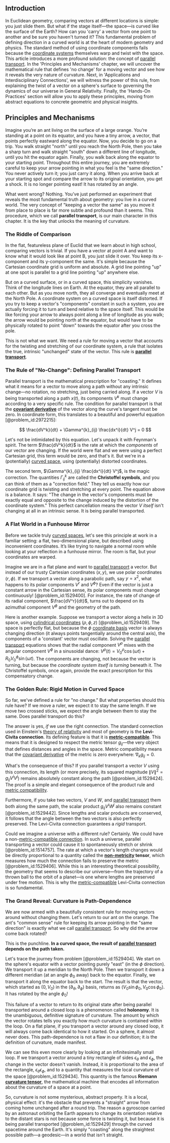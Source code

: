 ## Introduction
In Euclidean geometry, comparing vectors at different locations is simple: you just slide them. But what if the stage itself—the space—is curved like the surface of the Earth? How can you 'carry' a vector from one point to another and be sure you haven't turned it? This fundamental problem of defining direction in a curved world is at the heart of modern geometry and physics. The standard method of using coordinate components fails because the [coordinate systems](@article_id:148772) themselves warp and twist with the space. This article introduces a more profound solution: the concept of [parallel transport](@article_id:160177). In the 'Principles and Mechanisms' chapter, we will uncover the mathematical rule that defines 'no change' for a moving vector and see how it reveals the very nature of curvature. Next, in 'Applications and Interdisciplinary Connections', we will witness the power of this rule, from explaining the twist of a vector on a sphere's surface to governing the dynamics of our universe in General Relativity. Finally, the 'Hands-On Practices' section will allow you to apply these principles, moving from abstract equations to concrete geometric and physical insights.

## Principles and Mechanisms

Imagine you’re an ant living on the surface of a large orange. You’re standing at a point on its equator, and you have a tiny arrow, a vector, that points perfectly eastward along the equator. Now, you decide to go on a trip. You walk straight "north" until you reach the North Pole, then you take a sharp turn and walk straight "south" down a different line of longitude, until you hit the equator again. Finally, you walk back along the equator to your starting point. Throughout this entire journey, you are extremely careful to keep your arrow pointing in what you feel is the "same direction." You never actively turn it; you just carry it along. When you arrive back at your starting spot and compare the arrow to its original orientation, you get a shock. It is no longer pointing east! It has rotated by an angle.

What went wrong? Nothing. You’ve just performed an experiment that reveals the most fundamental truth about geometry: you live in a curved world. The very concept of "keeping a vector the same" as you move it from place to place is far more subtle and profound than it seems. This procedure, which we call **parallel transport**, is our main character in this chapter. It is the key that unlocks the meaning of curvature.

### The Riddle of Comparison

In the flat, featureless plane of Euclid that we learn about in high school, comparing vectors is trivial. If you have a vector at point A and want to know what it would look like at point B, you just slide it over. You keep its x-component and its y-component the same. It's simple because the Cartesian coordinate grid is uniform and absolute. A grid line pointing "up" at one spot is parallel to a grid line pointing "up" anywhere else.

But on a curved surface, or in a curved space, this simplicity vanishes. Think of the longitude lines on Earth. At the equator, they are all parallel to each other. But as you move north, they all converge and eventually meet at the North Pole. A coordinate system on a curved space is itself distorted. If you try to keep a vector's "components" constant in such a system, you are actually forcing it to turn and bend relative to the space itself. This would be like forcing your arrow to always point along a line of longitude as you walk; the arrow would be pointing north at the equator, but would have to be physically rotated to point "down" towards the equator after you cross the pole.

This is not what we want. We need a rule for moving a vector that accounts for the twisting and stretching of our coordinate system, a rule that isolates the true, intrinsic "unchanged" state of the vector. This rule is **[parallel transport](@article_id:160177)**.

### The Rule of "No-Change": Defining Parallel Transport

Parallel transport is the mathematical prescription for "coasting." It defines what it means for a vector to move along a path without any intrinsic change—no rotation, no stretching, just being carried along. If a vector $V$ is being transported along a path $x(t)$, its components $V^k$ must change according to a very specific rule. The condition for parallel transport is that the **[covariant derivative](@article_id:151982)** of the vector along the curve's tangent must be zero. In coordinate form, this translates to a beautiful and powerful equation [@problem_id:2972215]:

$$ \frac{dV^k}{dt} + \Gamma^{k}_{ij} \frac{dx^i}{dt} V^j = 0 $$

Let's not be intimidated by this equation. Let's unpack it with Feynman's spirit. The term $\frac{dV^k}{dt}$ is the rate at which the *components* of our vector are changing. If the world were flat and we were using a perfect Cartesian grid, this term would be zero, and that's it. But we're in a (potentially) [curved space](@article_id:157539), using (potentially) distorted coordinates.

The second term, $\Gamma^{k}_{ij} \frac{dx^i}{dt} V^j$, is the magic correction. The quantities $\Gamma^{k}_{ij}$ are called the **Christoffel symbols**, and you can think of them as a "correction field." They tell us exactly how our coordinate grid is twisting and stretching at every point. The equation above is a balance. It says: "The change in the vector's components must be exactly equal and opposite to the change induced by the distortion of the coordinate system." This perfect cancellation means the vector $V$ *itself* isn't changing at all in an intrinsic sense. It is being parallel transported.

### A Flat World in a Funhouse Mirror

Before we tackle truly [curved spaces](@article_id:203841), let's see this principle at work in a familiar setting: a flat, two-dimensional plane, but described using inconvenient coordinates. It’s like trying to navigate a normal room while looking at your reflection in a funhouse mirror. The room is flat, but your coordinates are warped.

Imagine we are in a flat plane and want to [parallel transport](@article_id:160177) a vector. But instead of our trusty Cartesian coordinates $(x, y)$, we use polar coordinates $(r, \phi)$. If we transport a vector along a parabolic path, say $y=x^2$, what happens to its polar components $V^r$ and $V^\phi$? Even if the vector is just a constant arrow in the Cartesian sense, its polar components must change continuously! [@problem_id:1529400]. For instance, the rate of change of its radial component, $\frac{dV^r}{dt}$, turns out to depend on its azimuthal component $V^\phi$ and the geometry of the path.

Here is another example. Suppose we transport a vector along a helix in 3D space, using [cylindrical coordinates](@article_id:271151) $(\rho, \phi, z)$ [@problem_id:1529409]. The space is perfectly flat, but because the $\phi$ [coordinate basis](@article_id:269655) vector is always changing direction (it always points tangentially around the central axis), the components of a 'constant' vector must oscillate. Solving the [parallel transport](@article_id:160177) equations shows that the radial component $V^\rho$ mixes with the angular component $V^\phi$ in a sinusoidal dance: $V^\rho(t) = V^\rho_0\cos(\omega t) + R_0 V^\phi_0\sin(\omega t)$. The components are changing, not because the vector is turning, but because the *coordinate system itself is turning* beneath it. The Christoffel symbols, once again, provide the exact prescription for this compensatory change.

### The Golden Rule: Rigid Motion in Curved Space

So far, we've defined a rule for "no change." But what properties should this rule have? If we move a ruler, we expect it to stay the same length. If we move two crossed sticks, we expect the angle between them to stay the same. Does parallel transport do this?

The answer is yes, *if* we use the right connection. The standard connection used in Einstein's [theory of relativity](@article_id:181829) and most of geometry is the **Levi-Civita connection**. Its defining feature is that it is **[metric-compatible](@article_id:159761)**. This means that it is designed to respect the metric tensor $g_{ij}$—the very object that defines distances and angles in the space. Metric compatibility means that the [covariant derivative](@article_id:151982) of the metric is zero everywhere: $\nabla_k g_{ij} = 0$.

What's the consequence of this? If you parallel transport a vector $V$ using this connection, its length (or more precisely, its squared magnitude $\|V\|^2 = g_{ij}V^i V^j$) remains absolutely constant along the path [@problem_id:1529424]. The proof is a simple and elegant consequence of the product rule and [metric compatibility](@article_id:265416).

Furthermore, if you take two vectors, $V$ and $W$, and [parallel transport](@article_id:160177) them both along the same path, the scalar product $g_{ij}V^i W^j$ also remains constant [@problem_id:1529442]. Since lengths and scalar products are conserved, it follows that the angle between the two vectors is also perfectly preserved. The Levi-Civita connection guarantees a *rigid* transport.

Could we imagine a universe with a different rule? Certainly. We could have a non-[metric-compatible connection](@article_id:194044). In such a universe, parallel transporting a vector could cause it to spontaneously stretch or shrink [@problem_id:1514757]. The rate at which a vector's length changes would be directly proportional to a quantity called the **[non-metricity](@article_id:179828) tensor**, which measures how much the connection fails to preserve the metric [@problem_id:1529406]. While this is an interesting theoretical possibility, the geometry that seems to describe our universe—from the trajectory of a thrown ball to the orbit of a planet—is one where lengths are preserved under free motion. This is why the [metric-compatible](@article_id:159761) Levi-Civita connection is so fundamental.

### The Grand Reveal: Curvature is Path-Dependence

We are now armed with a beautifully consistent rule for moving vectors around without changing them. Let's return to our ant on the orange. The ant's "common sense" rule for keeping its arrow pointing in the "same direction" is exactly what we call [parallel transport](@article_id:160177). So why did the arrow come back rotated?

This is the punchline. **In a curved space, the result of [parallel transport](@article_id:160177) depends on the path taken.**

Let's trace the journey from problem [@problem_id:1529404]. We start on the sphere's equator with a vector pointing purely "east" (in the $\phi$ direction). We transport it up a meridian to the North Pole. Then we transport it down a different meridian (at an angle $\phi_0$ away) back to the equator. Finally, we transport it along the equator back to the start. The result is that the vector, which started as $(0, V_0)$ in the $(\partial_\theta, \partial_\phi)$ basis, returns as $(V_0 \sin\phi_0, V_0 \cos\phi_0)$. It has rotated by the angle $\phi_0$!

This failure of a vector to return to its original state after being parallel transported around a closed loop is a phenomenon called **holonomy**. It is the unambiguous, definitive signature of curvature. The amount by which the vector rotates tells you exactly how much curvature is contained within the loop. On a flat plane, if you transport a vector around any closed loop, it will always come back identical to how it started. On a sphere, it almost never does. This path-dependence is not a flaw in our definition; it *is* the definition of curvature, made manifest.

We can see this even more clearly by looking at an infinitesimally small loop. If we transport a vector around a tiny rectangle of sides $\epsilon_\theta$ and $\epsilon_\phi$, the change in the vector doesn't vanish. Instead, it is proportional to the area of the rectangle, $\epsilon_\theta \epsilon_\phi$, and to a quantity that measures the local curvature of the space [@problem_id:1529434]. This quantity is the famous **Riemann [curvature tensor](@article_id:180889)**, the mathematical machine that encodes all information about the curvature of a space at a point.

So, curvature is not some mysterious, abstract property. It is a local, physical effect: it's the obstacle that prevents a "straight" arrow from coming home unchanged after a round trip. The reason a gyroscope carried by an astronaut orbiting the Earth appears to change its orientation relative to the distant stars is not because some force is twisting it, but because it is being parallel transported [@problem_id:1529429] through the curved spacetime around the Earth. It's simply "coasting" along the straightest possible path—a geodesic—in a world that isn't straight.